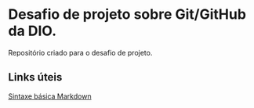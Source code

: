 # Desafio de projeto sobre Git/GitHub da DIO.
Repositório criado para o desafio de projeto.
## Links úteis
[Sintaxe básica Markdown](https://www.markdownguide.org/basic-syntax/)
